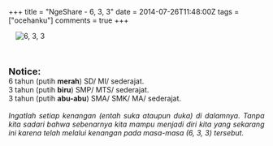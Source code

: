 +++
title = "NgeShare - 6, 3, 3"
date = 2014-07-26T11:48:00Z
tags = ["ocehanku"]
comments = true
+++

<div dir="ltr" style="text-align: left;" trbidi="on"><div class="separator" style="clear: both; text-align: center;"></div><div class="separator" style="margin-left: 1em; margin-right: 1em;"><img alt="6, 3, 3" border="0" src="https://1.bp.blogspot.com/-79M4gFR-4sU/U9MyQtnkIHI/AAAAAAAAEoM/12IamcTiThQ/s1600/633.png" title="6, 3, 3" /></div><br /><br /><div style="text-align: justify;"><br /></div><div style="text-align: justify;"><span style="font-size: large;"><b>Notice:</b></span></div><div style="text-align: justify;">6 tahun (putih <b>merah</b>) SD/ MI/ sederajat.</div><div style="text-align: justify;">3 tahun (putih <b>biru</b>) SMP/ MTS/ sederajat.</div><div style="text-align: justify;">3 tahun (putih <b>abu-abu</b>) SMA/ SMK/ MA/ sederajat.</div><div style="text-align: justify;"><br /></div><div style="text-align: justify;"><i>Ingatlah setiap kenangan (entah suka ataupun duka) di dalamnya. Tanpa kita sadari bahwa sebenarnya kita mampu menjadi diri kita yang sekarang ini karena telah melalui kenangan pada masa-masa (6, 3, 3) tersebut.</i></div></div>
